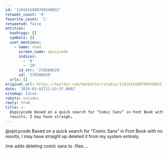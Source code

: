 ```yaml
---
id: '1101616508709548032'
retweet_count: '0'
favorite_count: '1'
retweeted: false
entities:
  hashtags: []
  symbols: []
  user_mentions:
    - name: chad
      screen_name: spicycode
      indices:
        - '0'
        - '10'
      id_str: '278580629'
      id: '278580629'
  urls: []
original_url: https://twitter.com/benbalter/status/1101616508709548032
date: '2019-03-01T22:53:37.000Z'
sitemap: false
robots: noindex
reply: true
title: >-
  @spicycode Based on a quick search for “Comic Sans” in Font Book with no
  results, I may have straigh…
---
```


@spicycode Based on a quick search for “Comic Sans” in Font Book with no results, I may have straight up deleted it from my system entirely. 

/me adds deleting comic sans to .files….
